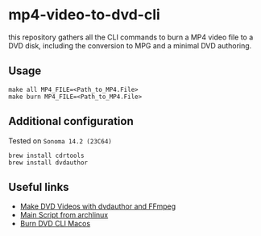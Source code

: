 # mp4-video-to-dvd-cli

this repository gathers all the CLI commands to burn a MP4 video file to a DVD disk, including the conversion to MPG and a minimal DVD authoring.

## Usage

```
make all MP4_FILE=<Path_to_MP4.File>
make burn MP4_FILE=<Path_to_MP4.File>
```

## Additional configuration

Tested on `Sonoma 14.2 (23C64)`

```
brew install cdrtools
brew install dvdauthor
```

## Useful links

- [Make DVD Videos with dvdauthor and FFmpeg](https://gist.github.com/mikitsu/4bdc4cc956bed5931130a1a648b9e89e)
- [Main Script from archlinux](https://bbs.archlinux.org/viewtopic.php?id=111506)
- [Burn DVD CLI Macos](https://sullysrants.com/burning-disc-images-iso-files-in-mac-os-x-from-the-command-line/)
